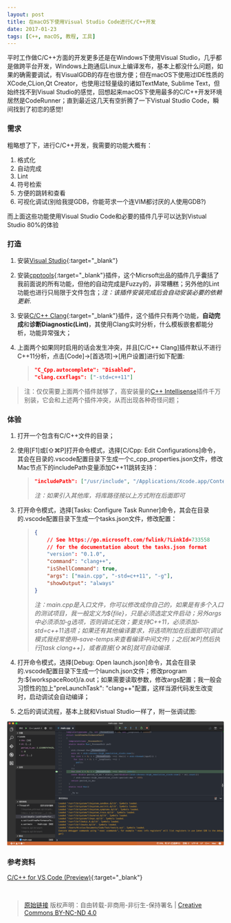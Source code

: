 ```yaml
---
layout: post
title: 在macOS下使用Visual Studio Code进行C/C++开发
date: 2017-01-23
tags: [C++, macOS, 教程, 工具]
---
```


平时工作做C/C++方面的开发更多还是在Windows下使用Visual Studio，几乎都是做跨平台开发，Windows上跑通后Linux上编译发布，基本上都没什么问题，如果的确需要调试，有VisualGDB的存在也很方便；但在macOS下使用过IDE性质的XCode,CLion,Qt Creator，也使用过轻量级的诸如TextMate, Sublime Text，但始终找不到Visual Studio的感觉，回想起来macOS下使用最多的C/C++开发环境居然是CodeRunner；直到最近这几天有空折腾了一下Vistual Studio Code，瞬间找到了初恋的感觉!

### 需求 ###

粗略想了下，进行C/C++开发，我需要的功能大概有：

1. 格式化
2. 自动完成
3. Lint
4. 符号检索
5. 方便的跳转和查看
6. 可视化调试(别给我提GDB，你能苛求一个连VIM都讨厌的人使用GDB?)

而上面这些功能使用Visual Studio Code和必要的插件几乎可以达到Vistual Studio 80%的体验

### 打造 ###

1. 安装[Visual Studio](http://code.visualstudio.com){:target="_blank"}
2. 安装[cpptools](https://marketplace.visualstudio.com/items?itemName=ms-vscode.cpptools){:target="_blank"}插件，这个Micrsoft出品的插件几乎囊括了我前面说的所有功能，但他的自动完成是Fuzzy的，非常糟糕；另外他的Lint功能也进行只局限于文件包含；*注：该插件安装完成后会自动安装必要的依赖更新*.
3. 安装[C/C++ Clang](https://marketplace.visualstudio.com/items?itemName=mitaki28.vscode-clang){:target="_blank"}插件，这个插件只有两个功能，**自动完成**和**诊断Diagnostic(Lint)**，其使用Clang实时分析，什么模板嵌套都能分析，功能异常强大；
4. 上面两个如果同时启用的话会发生冲突，并且[C/C++ Clang]插件默认不进行C++11分析，点击[Code]->[首选项]->[用户设置]进行如下配置:

    > ```json
    > "C_Cpp.autocomplete": "Disabled",
    > "clang.cxxflags": ["-std=c++11"]
    > ```

> 注：仅仅需要上面两个插件就够了，高安装量的[C++ Intellisense](https://marketplace.visualstudio.com/items?itemName=austin.code-gnu-global)插件千万别装，它会和上述两个插件冲突，从而出现各种奇怪问题；

### 体验 ###

1. 打开一个包含有C/C++文件的目录；
2. 使用[F1]或[⇧⌘P]打开命令模式，选择[C/Cpp: Edit Configurations]命令，其会在目录的.vscode配置目录下生成一个c\_cpp\_properties.json文件，修改Mac节点下的includePath变量添加C++11跳转支持：

    > ```json
    > "includePath": ["/usr/include", "/Applications/Xcode.app/Contents/Developer/Toolchains/XcodeDefault.xctoolchain/usr/include/c++/v1"],
    > ```
    > *注：如果引入其他库，将库路径按以上方式附在后面即可*

3. 打开命令模式，选择[Tasks: Configure Task Runner]命令，其会在目录的.vscode配置目录下生成一个tasks.json文件，修改配置：

    > ```json
    > {
    >     // See https://go.microsoft.com/fwlink/?LinkId=733558
    >     // for the documentation about the tasks.json format
    >     "version": "0.1.0",
    >     "command": "clang++",
    >     "isShellCommand": true,
    >     "args": ["main.cpp", "-std=c++11", "-g"],
    >     "showOutput": "always"
    > }
    > ```
    > *注：main.cpp是入口文件，你可以修改成你自己的，如果是有多个入口的测试项目，我一般定义为${file}，只是必须选定文件启动；另外args中必须添加-g选项，否则调试无效；要支持C++11，必须添加-std=c++11选项；如果还有其他编译要求，将选项附加在后面即可(调试模式我经常使用–save-temps来查看编译中间文件)；之后[⌘P]然后执行[task clang++]，或者直接[⇧⌘B]就可自动编译*.

4. 打开命令模式，选择[Debug: Open launch.json]命令，其会在目录的.vscode配置目录下生成一个launch.json文件；修改program为:${workspaceRoot}/a.out；如果需要读取参数，修改args配置；我一般会习惯性的加上"preLaunchTask": "clang++"配置，这样当源代码发生改变时，启动调试会自动编译；
5. 之后的调试流程，基本上就和Vistual Studio一样了，附一张调试图:

![](/assets/use_vscode_for_c_c++_development_in_macos/01.png)


### 参考资料 ###

[C/C++ for VS Code (Preview)](http://code.visualstudio.com/docs/languages/cpp#_getting-started){:target="_blank"}

<br/>

> [原始链接]({{page.url}}) 版权声明：自由转载-非商用-非衍生-保持署名 \| [Creative Commons BY-NC-ND 4.0](http://creativecommons.org/licenses/by-nc-nd/4.0/deed.zh)
